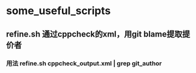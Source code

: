 # some_useful_scripts
## refine.sh 通过cppcheck的xml，用git blame提取提价者
### 用法 refine.sh cppcheck_output.xml | grep git_author
